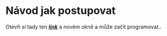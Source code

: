 # Návod jak postupovat

Otevři si tady ten [***link***](https://mybinder.org/v2/gh/delphiplayer/test/main?filepath=test.ipynb) a novém okně a může začít programovat..


